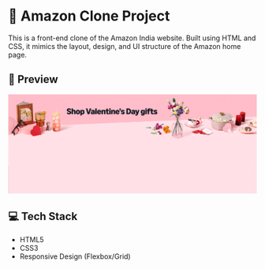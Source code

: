 # 🛒 Amazon Clone Project

This is a front-end clone of the Amazon India website. Built using HTML and CSS, it mimics the layout, design, and UI structure of the Amazon home page.

## 📸 Preview

![Amazon Clone Preview](./AMAZON-Project/hero.jpg)

## 💻 Tech Stack

- HTML5
- CSS3
- Responsive Design (Flexbox/Grid)


